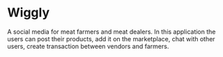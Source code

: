 # Wiggly
A social media for meat farmers and meat dealers.
In this application the users can post their products, add it on the marketplace, chat with other users, create transaction between vendors and farmers.
